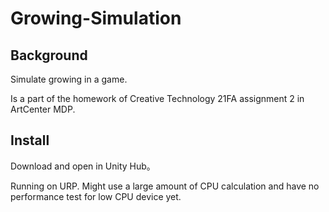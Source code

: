 # Growing-Simulation

## Background

Simulate growing in a game.

Is a part of the homework of Creative Technology 21FA assignment 2 in ArtCenter MDP.

## Install
Download and open in Unity Hub。

Running on URP. Might use a large amount of CPU calculation and have no performance test for low CPU device yet.
